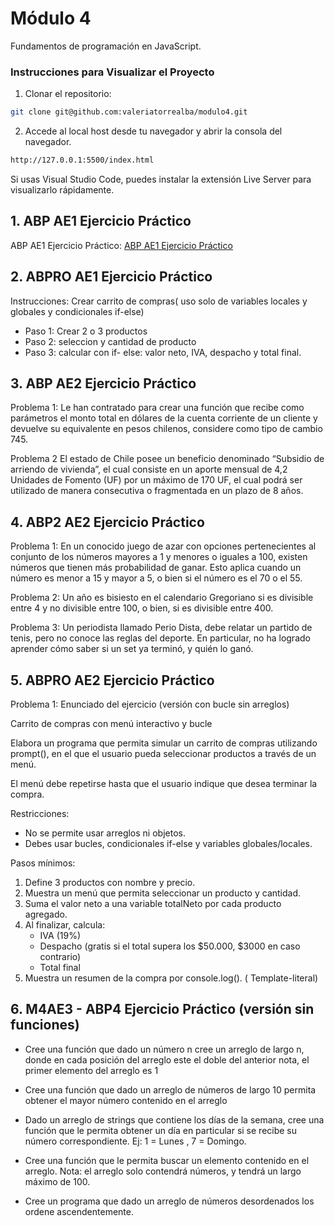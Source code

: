 # Módulo 4

Fundamentos de programación en JavaScript.

### Instrucciones para Visualizar el Proyecto

1. Clonar el repositorio:
```bash
git clone git@github.com:valeriatorrealba/modulo4.git
```
2. Accede al local host desde tu navegador y abrir la consola del navegador.

``` bash
http://127.0.0.1:5500/index.html
```

Si usas Visual Studio Code, puedes instalar la extensión Live Server para visualizarlo rápidamente.

## 1. ABP AE1 Ejercicio Práctico

ABP AE1 Ejercicio Práctico: [ABP AE1 Ejercicio Práctico](https://github.com/valeriatorrealba/modulo4/blob/main/pdf/ABP-AE1.pdf)

## 2. ABPRO AE1 Ejercicio Práctico

Instrucciones: Crear carrito de compras( uso solo de variables locales y globales y condicionales if-else)

- Paso 1: Crear 2 o 3 productos
- Paso 2: seleccion y cantidad de producto
- Paso 3: calcular con if- else: valor neto, IVA, despacho y total final.

## 3. ABP AE2 Ejercicio Práctico

Problema 1:
Le han contratado para crear una función que recibe como parámetros el
monto total en dólares de la cuenta corriente de un cliente y devuelve su
equivalente en pesos chilenos, considere como tipo de cambio 745. 

Problema 2
El estado de Chile posee un beneficio denominado “Subsidio de arriendo
de vivienda”, el cual consiste en un aporte mensual de 4,2 Unidades de
Fomento (UF) por un máximo de 170 UF, el cual podrá ser utilizado de
manera consecutiva o fragmentada en un plazo de 8 años.

## 4. ABP2 AE2 Ejercicio Práctico

Problema 1:
En un conocido juego de azar con opciones pertenecientes al conjunto de
los números mayores a 1 y menores o iguales a 100, existen números que
tienen más probabilidad de ganar. Esto aplica cuando un número es menor
a 15 y mayor a 5, o bien si el número es el 70 o el 55. 

Problema 2:
Un año es bisiesto en el calendario Gregoriano si es divisible entre 4 y no
divisible entre 100, o bien, si es divisible entre 400.

Problema 3:
Un periodista llamado Perio Dista, debe relatar un partido de tenis, pero no
conoce las reglas del deporte. En particular, no ha logrado aprender cómo
saber si un set ya terminó, y quién lo ganó.

## 5. ABPRO AE2 Ejercicio Práctico

Problema 1:
Enunciado del ejercicio (versión con bucle sin arreglos)

Carrito de compras con menú interactivo y bucle

Elabora un programa que permita simular un carrito de compras utilizando prompt(), en el que el usuario pueda seleccionar productos a través de un menú.

El menú debe repetirse hasta que el usuario indique que desea terminar la compra.

Restricciones:
- No se permite usar arreglos ni objetos.
- Debes usar bucles, condicionales if-else y variables globales/locales.

Pasos mínimos:
1.  Define 3 productos con nombre y precio.
2.  Muestra un menú que permita seleccionar un producto y cantidad.
3.  Suma el valor neto a una variable totalNeto por cada producto agregado.
4.  Al finalizar, calcula:
    - IVA (19%)
    - Despacho (gratis si el total supera los $50.000, $3000 en caso contrario)
    - Total final
5.  Muestra un resumen de la compra por console.log(). ( Template-literal)

## 6. M4AE3 - ABP4 Ejercicio Práctico (versión sin funciones)

- Cree una función que dado un número n cree un arreglo de largo
n, donde en cada posición del arreglo este el doble del anterior
nota, el primer elemento del arreglo es 1

- Cree una función que dado un arreglo de números de largo 10
permita obtener el mayor número contenido en el arreglo

- Dado un arreglo de strings que contiene los días de la semana,
cree una función que le permita obtener un día en particular si se
recibe su número correspondiente.
Ej: 1 = Lunes , 7 = Domingo.

- Cree una función que le permita buscar un elemento contenido en
el arreglo. Nota: el arreglo solo contendrá números, y tendrá un
largo máximo de 100.

- Cree un programa que dado un arreglo de números desordenados
los ordene ascendentemente.
